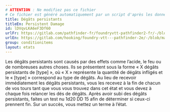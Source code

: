 ```yaml
---
# ATTENTION : Ne modifiez pas ce fichier
# Ce fichier est généré automatiquement par un script d'après les données du module Foundry VTT officiel et de sa traduction
title: Dégâts persistants
titleEn: Persistent Damage
id: lDVqvLKA6eF3Df60
urlFr: https://gitlab.com/pathfinder-fr/foundryvtt-pathfinder2-fr/-/blob/master/data/conditionitems/lDVqvLKA6eF3Df60.htm
urlEn: https://gitlab.com/hooking/foundry-vtt---pathfinder-2e/-/blob/master/packs/data/conditionitems.db/persistent-damage.json
group: conditionitems
layout: etats
---
```

Les dégâts persistants sont causés par des effets comme l’acide, le feu ou de nombreuses autres choses. Ils se présentent sous la forme « X dégâts persistants de [type] », où « X » représente la quantité de dégâts infligés et le « [type] » correspond au type de dégâts. Au lieu de recevoir immédiatement les dégâts persistants, vous les recevez à la fin de chacun de vos tours tant que vous vous trouvez dans cet état et vous devez à chaque fois relancer les dés de dégâts. Après avoir subi des dégâts persistants, faites un test nu <a class="inline-roll roll" title="test nu DD 15" data-mode="roll" data-flavor="test nu DD 15" data-formula="1d20"><i class="fas fa-dice-d20"></i> 1d20</a> DD 15 afin de déterminer si ceux-ci prennent fin. Sur un succès, vous mettez un terme à l’état.



